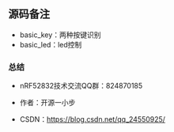 ## 源码备注

- basic_key：两种按键识别
- basic_led：led控制





### 总结

- nRF52832技术交流QQ群：824870185

- 作者：开源一小步

- CSDN：https://blog.csdn.net/qq_24550925/ 